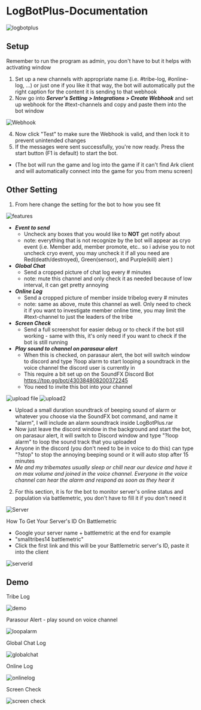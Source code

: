 # LogBotPlus-Documentation
![logbotplus](https://user-images.githubusercontent.com/12405800/132085422-46bc6e00-a02e-4f95-848c-c9e74f581238.png)
## Setup
Remember to run the program as admin, you don't have to but it helps with activating window
1. Set up a new channels with appropriate name (i.e. #tribe-log, #online-log, ...) or just one if you like it that way, the bot will automatically put the right caption for the content it is sending to that webhook
2. Now go into _**Server's Setting > Integrations > Create Webhook**_ and set up webhook for the #text-channels and copy and paste them into the bot window 

![Webhook](https://user-images.githubusercontent.com/12405800/132083505-7d4876ca-118b-401a-920b-afd806583809.png) 

4. Now click "Test" to make sure the Webhook is valid, and then lock it to prevent unintended changes
5. If the messages were sent successfully, you're now ready. Press the start button (F1 is default) to start the bot. 
  - (The bot will run the game and log into the game if it can't find Ark client and will automatically connect into the game for you from menu screen)

## Other Setting
1. From here change the setting for the bot to how you see fit

![features](https://user-images.githubusercontent.com/12405800/132083729-d49b580e-e9db-4331-af50-03ac0c4e525a.png)

- _**Event to send**_
  -  Uncheck any boxes that you would like to **NOT** get notify about
  -  note: everything that is not recognize by the bot will appear as cryo event (i.e. Member add, member promote, etc.. so i advise you to not uncheck cryo event, you may uncheck it if all you need are Red(death/destroyed), Green(sensor), and Purple(kill) alert )
- _**Global Chat**_ 
   - Send a cropped picture of chat log every # minutes
   - note: mute this channel and only check it as needed because of low interval, it can get pretty annoying
- _**Online Log**_ 
  -  Send a cropped picture of member inside tribelog every # minutes 
  -  note: same as above, mute this channel as well. Only need to check it if you want to investigate member online time, you may limit the #text-channel to just the leaders of the tribe
- _**Screen Check**_ 
  -  Send a full screenshot for easier debug or to check if the bot still working - same with this, it's only need if you want to check if the bot is still running
- _**Play sound to channel on parasaur alert**_ 
  -  When this is checked, on parasaur alert, the bot will switch window to discord and type ?loop alarm to start looping a soundtrack in the voice channel the discord user is currently in
  - This require a bit set up on the SoundFX Discord Bot https://top.gg/bot/430384808200372245
  - You need to invite this bot into your channel

![upload file](https://user-images.githubusercontent.com/12405800/132173810-bce0251c-d1dd-4bfe-9ad1-8cb6b7c748df.PNG)
![upload2](https://user-images.githubusercontent.com/12405800/132173939-ebd68615-0ed9-4cfe-a1c1-e6499c41356a.PNG)


  - Upload a small duration soundtrack of beeping sound of alarm or whatever you choose via the SoundFX bot command, and name it "alarm", I will include an alarm soundtrack inside LogBotPlus.rar
  - Now just leave the discord window in the background and start the bot, on parasaur alert, it will switch to Discord window and type "?loop alarm" to loop the sound track that you uploaded
  - Anyone in the discord (you don't need to be in voice to do this) can type "?stop" to stop the annoying beeping sound or it will auto stop after 15 minutes
  - *Me and my tribemates usually sleep or chill near our device and have it on max volume and joined in the voice channel. Everyone in the voice channel can hear the alarm and respond as soon as they hear it*
2. For this section, it is for the bot to monitor server's online status and population via battlemetric, you don't have to fill it if you don't need it

![Server](https://user-images.githubusercontent.com/12405800/132084181-60b51a2c-6881-491d-9a16-1022dc7b0b00.png)

How To Get Your Server's ID On Battlemetric
- Google your server name + battlemetric at the end for example
- "smalltribes14 battlemetric"
- Click the first link and this will be your Battlemetric server's ID, paste it into the client 

![serverid](https://user-images.githubusercontent.com/12405800/132084285-004bfa6d-6f97-47b1-a21a-2118921344b0.png)

## Demo

Tribe Log 

![demo](https://user-images.githubusercontent.com/12405800/132084402-fb406f92-1676-4851-a7d2-f30ed530a11c.png)

Parasour Alert - play sound on voice channel

![loopalarm](https://user-images.githubusercontent.com/12405800/132085254-99a58272-9665-48d8-a296-7a1a6af4a64a.png)

Global Chat Log

![globalchat](https://user-images.githubusercontent.com/12405800/132084450-1809f0b9-deb5-469f-923a-9b391af92a97.png)

Online Log

![onlinelog](https://user-images.githubusercontent.com/12405800/132084475-71afa1f7-fcc4-4f37-a477-6e0c8839688b.png)

Screen Check

![screen check](https://user-images.githubusercontent.com/12405800/132084509-43bafb87-45b5-4220-a267-330d8e324e70.png)

